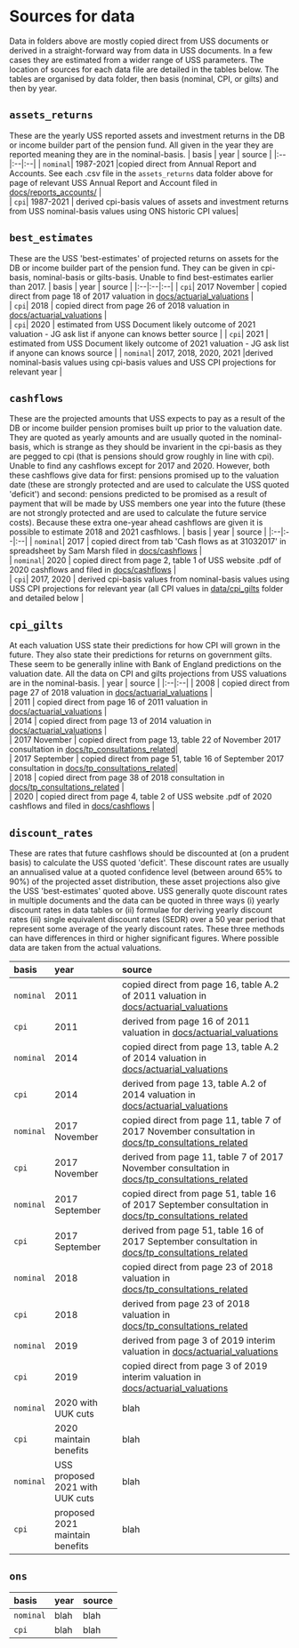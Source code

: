 # Sources for data

Data in folders above are mostly copied direct from USS documents or derived in a straight-forward way from data in USS documents. In a few cases they are estimated from a wider range of USS parameters. 
The location of sources for each data file are detailed in the tables below. 
The tables are organised by data folder, then basis (nominal, CPI, or gilts) and then by year.


## `assets_returns`
These are the yearly USS reported assets and investment returns in the DB or income builder part of the pension fund. All given in the year they are reported meaning they are in the nominal-basis. 
| basis | year | source |
|:--|:--|:--| 
| `nominal`| 1987-2021 |copied direct from Annual Report and Accounts. See each .csv file in the `assets_returns` data folder above for page of relevant USS Annual Report and Account filed in [docs/reports_accounts/](https://github.com/SussexUCU/USS/tree/main/docs/reports_accounts 'report_accounts') |   
| `cpi`| 1987-2021 | derived cpi-basis values of assets and investment returns from USS nominal-basis values using ONS historic CPI values|   


## `best_estimates`
These are the USS 'best-estimates' of projected returns on assets for the DB or income builder part of the pension fund. They can be given in cpi-basis, nominal-basis or gilts-basis. Unable to find best-estimates earlier than 2017.
| basis | year | source |
|:--|:--|:--| 
| `cpi`| 2017 November | copied direct from page 18 of 2017 valuation in [docs/actuarial_valuations](https://github.com/SussexUCU/USS/tree/main/docs/actuarial_valuations "valuations") |  
| `cpi`| 2018 | copied direct from page 26 of 2018 valuation in [docs/actuarial_valuations](https://github.com/SussexUCU/USS/tree/main/docs/actuarial_valuations "valuations") |   
| `cpi`| 2020 | estimated from USS Document likely outcome of 2021 valuation - JG ask list if anyone can knows better source | 
| `cpi`| 2021 | estimated from USS Document likely outcome of 2021 valuation - JG ask list if anyone can knows source | 
| `nominal`| 2017, 2018, 2020, 2021 |derived nominal-basis values using cpi-basis values and USS CPI projections for relevant year | 


## `cashflows`
These are the projected amounts that USS expects to pay as a result of the DB or income builder pension promises built up prior to the valuation date. They are quoted as yearly amounts and are usually quoted in the nominal-basis, which is strange as they should be invarient in the cpi-basis as they are pegged to cpi (that is pensions should grow roughly in line with cpi). Unable to find any cashflows except for 2017 and 2020. However, both these cashflows give data for first: pensions promised up to the valuation date (these are strongly protected and are used to calculate the USS quoted 'deficit') and second: pensions predicted to be promised as a result of payment that will be made by USS members one year into the future (these are not strongly protected and are used to calculate the future service costs). Because these extra one-year ahead cashflows are given it is possible to estimate 2018 and 2021 casfhlows. 
| basis | year | source |
|:--|:--|:--| 
| `nominal`| 2017 | copied direct from tab 'Cash flows as at 31032017' in spreadsheet by Sam Marsh filed in [docs/cashflows](https://github.com/SussexUCU/USS/tree/main/docs/cashflows 'cashflows') |   
| `nominal`| 2020 | copied direct from page 2, table 1 of USS website .pdf of 2020 cashflows and filed in [docs/cashflows](https://github.com/SussexUCU/USS/tree/main/docs/cashflows 'cashflows') |   
| `cpi`| 2017, 2020 | derived cpi-basis values from nominal-basis values using USS CPI projections for relevant year (all CPI values in [data/cpi_gilts](https://github.com/SussexUCU/USS/tree/main/data/cpi_gilts 'cpi_gilts') folder and detailed below |   

## `cpi_gilts`
At each valuation USS state their predictions for how CPI will grown in the future. They also state their predictions for returns on government gilts. These seem to be generally inline with Bank of England predictions on the valuation date. All the data on CPI and gilts projections from USS valuations are in the nominal-basis.
| year | source |
|:--|:--| 
| 2008 | copied direct from page 27 of 2018 valuation in [docs/actuarial_valuations](https://github.com/SussexUCU/USS/tree/main/docs/actuarial_valuations "valuations") |   
| 2011 | copied direct from page 16 of 2011 valuation in [docs/actuarial_valuations](https://github.com/SussexUCU/USS/tree/main/docs/actuarial_valuations "valuations") |   
| 2014 | copied direct from page 13 of 2014 valuation in [docs/actuarial_valuations](https://github.com/SussexUCU/USS/tree/main/docs/actuarial_valuations "valuations") |   
| 2017 November | copied direct from page 13, table 22 of November 2017 consultation in [docs/tp_consultations_related](https://github.com/SussexUCU/USS/tree/main/docs/tp_consultations_related "consultations")|   
| 2017 September | copied direct from page 51, table 16 of September 2017 consultation in [docs/tp_consultations_related](https://github.com/SussexUCU/USS/tree/main/docs/tp_consultations_related "consultations")|   
| 2018 | copied direct from page 38 of 2018 consultation in [docs/tp_consultations_related](https://github.com/SussexUCU/USS/tree/main/docs/tp_consultations_related "consultations") |   
| 2020 | copied direct from page 4, table 2 of USS website .pdf of 2020 cashflows and filed in [docs/cashflows](https://github.com/SussexUCU/USS/tree/main/docs/cashflows 'cashflows') |   

## `discount_rates`

These are rates that future cashflows should be discounted at (on a prudent basis) to calculate the USS quoted 'deficit'. These discount rates are usually an annualised value at a quoted confidence level (between around 65% to 90%) of the projected asset distribution, these asset projections also give the USS 'best-estimates' quoted above. USS generally quote discount rates in multiple documents and the data can be quoted in three ways (i) yearly discount rates in data tables or (ii) formulae for deriving yearly discount rates (iii) single equivalent discount rates (SEDR) over a 50 year period that represent some average of the yearly discount rates. These three methods can have differences in third or higher significant figures. Where possible data are taken from the actual valuations. 

| basis | year | source |
|:--|:--|:--| 
| `nominal`| 2011 |copied direct from page 16, table A.2 of 2011 valuation in [docs/actuarial_valuations](https://github.com/SussexUCU/USS/tree/main/docs/actuarial_valuations "valuations")|   
| `cpi`| 2011 | derived from page 16 of 2011 valuation in [docs/actuarial_valuations](https://github.com/SussexUCU/USS/tree/main/docs/actuarial_valuations "valuations")|   
| `nominal`| 2014 | copied direct from page 13, table A.2 of 2014 valuation in [docs/actuarial_valuations](https://github.com/SussexUCU/USS/tree/main/docs/actuarial_valuations "valuations")|   
| `cpi`| 2014 | derived from page 13, table A.2 of 2014 valuation in [docs/actuarial_valuations](https://github.com/SussexUCU/USS/tree/main/docs/actuarial_valuations "valuations")|   
| `nominal`| 2017 November |copied direct from page 11, table 7 of 2017 November consultation in [docs/tp_consultations_related](https://github.com/SussexUCU/USS/tree/main/docs/tp_consultations_related "consultations")|   
| `cpi`| 2017 November | derived from page 11, table 7 of 2017 November consultation in [docs/tp_consultations_related](https://github.com/SussexUCU/USS/tree/main/docs/tp_consultations_related "consultations")|   
| `nominal`| 2017 September | copied direct from page 51, table 16 of 2017 September consultation in [docs/tp_consultations_related](https://github.com/SussexUCU/USS/tree/main/docs/tp_consultations_related "consultations") |   
| `cpi`| 2017 September | derived from page 51, table 16 of 2017 September consultation in [docs/tp_consultations_related](https://github.com/SussexUCU/USS/tree/main/docs/tp_consultations_related "consultations")|   
| `nominal`| 2018 |copied direct from page 23 of 2018 valuation in [docs/tp_consultations_related](https://github.com/SussexUCU/USS/tree/main/docs/tp_consultations_related "consultations") |   
| `cpi`| 2018 | derived from page 23 of 2018 valuation in [docs/tp_consultations_related](https://github.com/SussexUCU/USS/tree/main/docs/tp_consultations_related "consultations") |  
| `nominal`| 2019 |derived from page 3 of 2019 interim valuation in [docs/actuarial_valuations](https://github.com/SussexUCU/USS/tree/main/docs/actuarial_valuations "valuations") |   
| `cpi`| 2019 | copied direct from page 3 of 2019 interim valuation in [docs/actuarial_valuations](https://github.com/SussexUCU/USS/tree/main/docs/actuarial_valuations "valuations")|
| `nominal`| 2020 with UUK cuts |blah |   
| `cpi`| 2020 maintain benefits | blah|
| `nominal`| USS proposed 2021 with UUK cuts |blah |   
| `cpi`| proposed 2021 maintain benefits | blah|



## `ons`
| basis | year | source |
|:--|:--|:--| 
| `nominal`| blah |blah |   
| `cpi`| blah | blah|   

